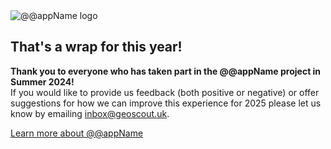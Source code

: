 <div class="text-center">
<picture>
<source srcset="./img/geoscout-logo.webp" type="image/webp" />
<source srcset="./img/geoscout-logo.png" type="image/png" />
<img
src="./img/geoscout-logo.png"
class="img-fluid logo-img m-3"
alt="@@appName logo"
loading="lazy"
/>
</picture>
</div>
<h2 class="text-center">That's a wrap for this year!</h2>
<p class="text-center"><strong>Thank you to everyone who has taken part in the @@appName project in Summer 2024!</strong><br>
If you would like to provide us feedback (both positive or negative) or offer suggestions for how we can improve this experience for 2025 please let us know by emailing <a href="mailto:inbox@geoscout.uk?Subject=Feedback for GeoScout">inbox@geoscout.uk</a>.</p>
<div class="d-grid gap-2 d-sm-flex justify-content-sm-center mt-3">
<a class="btn btn-primary btn-lg px-4 gap-3" href="about" data-navigo="true">
Learn more about @@appName
</a>
</div>
